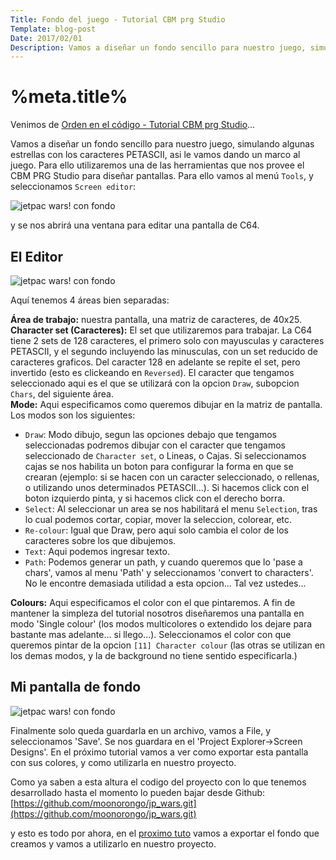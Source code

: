 ```yaml
---
Title: Fondo del juego - Tutorial CBM prg Studio
Template: blog-post
Date: 2017/02/01
Description: Vamos a diseñar un fondo sencillo para nuestro juego, simulando algunas estrellas con los caracteres PETASCII...
---
```


# %meta.title%

Venimos de [Orden en el código - Tutorial CBM prg Studio](%base_url%/blog/proyecto)...

Vamos a diseñar un fondo sencillo para nuestro juego, simulando algunas estrellas con los caracteres PETASCII, asi le vamos dando un marco al juego. Para ello utilizaremos una de las herramientas que nos provee el CBM PRG Studio para diseñar pantallas. Para ello vamos al menú `Tools`, y seleccionamos `Screen editor`:

![jetpac wars! con fondo](%base_url%/assets/images/fondo/screen_editor.jpg)

y se nos abrirá una ventana para editar una pantalla de C64. 

## El Editor

![jetpac wars! con fondo](%base_url%/assets/images/fondo/screen_editor_2.jpg)

Aquí tenemos 4 áreas bien separadas: 

**Área de trabajo:** nuestra pantalla, una matriz de caracteres, de 40x25.  
**Character set (Caracteres):** El set que utilizaremos para trabajar. La C64 tiene 2 sets de 128 caracteres, el primero solo con mayusculas y caracteres PETASCII, y el segundo incluyendo las minusculas, con un set reducido de caracteres graficos. Del caracter 128 en adelante se repite el set, pero invertido (esto es clickeando en `Reversed`). El caracter que tengamos seleccionado aqui es el que se utilizará con la opcion `Draw`, subopcion `Chars`, del siguiente área.  
**Mode:** Aqui especificamos como queremos dibujar en la matriz de pantalla. Los modos son los siguientes:

* `Draw`: Modo dibujo, segun las opciones debajo que tengamos seleccionadas podremos dibujar con el caracter que tengamos seleccionado de `Character set`, o Lineas, o Cajas. Si seleccionamos cajas se nos habilita un boton para configurar la forma en que se crearan (ejemplo: si se hacen con un caracter seleccionado, o rellenas, o utilizando unos determinados PETASCII...). Si hacemos click con el boton izquierdo pinta, y si hacemos click con el derecho borra. 
* `Select`: Al seleccionar un area se nos habilitará el menu `Selection`, tras lo cual podemos cortar, copiar, mover la seleccion, colorear, etc. 
* `Re-colour`:  Igual que Draw, pero aqui solo cambia el color de los caracteres sobre los que dibujemos. 
* `Text`: Aqui podemos ingresar texto.
* `Path`: Podemos generar un path, y cuando queremos que lo 'pase a chars', vamos al menu 'Path' y seleccionamos 'convert to characters'. No le encontre demasiada utilidad a esta opcion... Tal vez ustedes...

**Colours:** Aqui especificamos el color con el que pintaremos. A fin de mantener la simpleza del tutorial nosotros diseñaremos una pantalla en modo 'Single colour' (los modos multicolores o extendido los dejare para bastante mas adelante... si llego...). Seleccionamos el color con que queremos pintar de la opcion `[11] Character colour` (las otras se utilizan en los demas modos, y la de background no tiene sentido especificarla.)

## Mi pantalla de fondo

![jetpac wars! con fondo](%base_url%/assets/images/fondo/fondo.png)

Finalmente solo queda guardarla en un archivo, vamos a File, y seleccionamos 'Save'. Se nos guardara en el 'Project Explorer->Screen Designs'. En el próximo tutorial vamos a ver como exportar esta pantalla con sus colores, y como utilizarla en nuestro proyecto.

Como ya saben a esta altura el codigo del proyecto con lo que tenemos desarrollado hasta el momento lo pueden bajar desde Github:  
[https://github.com/moonorongo/jp_wars.git](https://github.com/moonorongo/jp_wars.git)

y esto es todo por ahora, en el [proximo tuto](%base_url%/blog/exportar_fondo) vamos a exportar el fondo que creamos y vamos a utilizarlo en nuestro proyecto.
